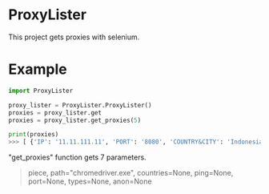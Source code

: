 # ProxyLister
This project gets proxies with selenium.

# Example
```py
import ProxyLister

proxy_lister = ProxyLister.ProxyLister()
proxies = proxy_lister.get
proxies = proxy_lister.get_proxies(5)

print(proxies)
>>> [ {'IP': '11.11.111.11', 'PORT': '8080', 'COUNTRY&CITY': 'Indonesia', 'SPEED': 100, 'TYPES': ['HTTP'], 'ANONYMITY': 1}, .. ]
```
"get_proxies" function gets 7 parameters.
> piece, path="chromedriver.exe", countries=None, ping=None, port=None, types=None, anon=None
